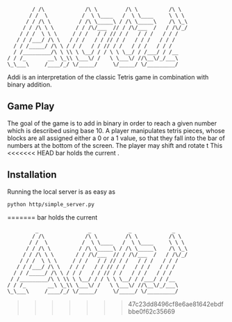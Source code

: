 ```
        / /\             /\ \         /\ \          /\ \   
       / /  \           /  \ \____   /  \ \____     \ \ \  
      / / /\ \         / /\ \_____\ / /\ \_____\    /\ \_\ 
     / / /\ \ \       / / /\/___  // / /\/___  /   / /\/_/ 
    / / /  \ \ \     / / /   / / // / /   / / /   / / /    
   / / /___/ /\ \   / / /   / / // / /   / / /   / / /     
  / / /_____/ /\ \ / / /   / / // / /   / / /   / / /      
  / /_________/\ \ \\ \ \__/ / / \ \ \__/ / /___/ / /__     
/ / /_       __\ \_\\ \___\/ /   \ \___\/ //\__\/_/___\    
\_\___\     /____/_/ \/_____/     \/_____/ \/_________/  
```

Addi is an interpretation of the classic Tetris game in combination with binary addition. 

## Game Play

The goal of the game is to add in binary in order to reach a given number which is described
using base 10. A player manipulates tetris pieces, whose blocks are all assigned either a 
0 or a 1 value, so that they fall into the bar of numbers at the bottom of the screen. The 
player may shift and rotate t This 
<<<<<<< HEAD
bar holds the current .

## Installation

Running the local server is as easy as

```
python http/simple_server.py
```
=======
bar holds the current 

             _                _            _             _     
            / /\             /\ \         /\ \          /\ \   
           / /  \           /  \ \____   /  \ \____     \ \ \  
          / / /\ \         / /\ \_____\ / /\ \_____\    /\ \_\ 
         / / /\ \ \       / / /\/___  // / /\/___  /   / /\/_/ 
        / / /  \ \ \     / / /   / / // / /   / / /   / / /    
       / / /___/ /\ \   / / /   / / // / /   / / /   / / /     
      / / /_____/ /\ \ / / /   / / // / /   / / /   / / /      
     / /_________/\ \ \\ \ \__/ / / \ \ \__/ / /___/ / /__     
    / / /_       __\ \_\\ \___\/ /   \ \___\/ //\__\/_/___\    
    \_\___\     /____/_/ \/_____/     \/_____/ \/_________/    
                                                               
>>>>>>> 47c23dd8496cf8e6ae81642ebdfbbe0f62c35669
